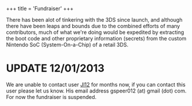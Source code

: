 +++
title = 'Fundraiser'
+++

There has been alot of tinkering with the 3DS since launch, and although
there have been leaps and bounds due to the combined efforts of many
contributors, much of what we're doing would be expedited by extracting
the boot code and other proprietary information (secrets) from the
custom Nintendo SoC (System-On-a-Chip) of a retail 3DS.

# UPDATE 12/01/2013

We are unable to contact user [Jl12](User:Jl12 "wikilink") for months
now, if you can contact this user please let us know. His email address
gspeer012 (at) gmail (dot) com. For now the fundraiser is suspended.